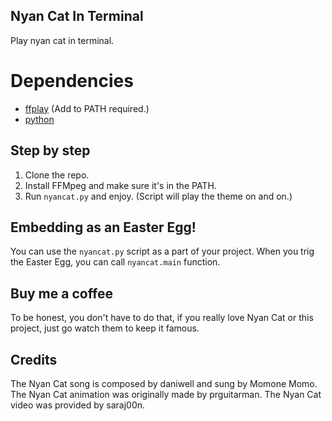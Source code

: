 ## Nyan Cat In Terminal

Play nyan cat in terminal.

# Dependencies

 - [ffplay](https://ffmpeg.org) (Add to PATH required.)
 - [python](https://python.org)

## Step by step

1. Clone the repo.
2. Install FFMpeg and make sure it's in the PATH.
3. Run `nyancat.py` and enjoy.
(Script will play the theme on and on.)

## Embedding as an Easter Egg!

You can use the `nyancat.py` script as a part of your project.
When you trig the Easter Egg, you can call `nyancat.main` function. 

## Buy me a coffee

To be honest, you don't have to do that, if you really love Nyan Cat or this project, just go watch them to keep it famous.

## Credits

The Nyan Cat song is composed by daniwell and sung by Momone Momo.
The Nyan Cat animation was originally made by prguitarman.
The Nyan Cat video was provided by saraj00n.
